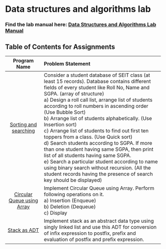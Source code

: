 # Data structures and algorithms lab

### Find the lab manual here: [Data Structures and Algorithms Lab Manual](DSAL.pdf)

## Table of Contents for Assignments

|               Program Name                | Problem Statement                                                                                                                                                                                                                                                                                                                                                                                                                                                                                                                                                                                                                                                                                                                                                                        |
| :---------------------------------------: | :--------------------------------------------------------------------------------------------------------------------------------------------------------------------------------------------------------------------------------------------------------------------------------------------------------------------------------------------------------------------------------------------------------------------------------------------------------------------------------------------------------------------------------------------------------------------------------------------------------------------------------------------------------------------------------------------------------------------------------------------------------------------------------------- |
|   [Sorting and searching](Assignment1)    | Consider a student database of SEIT class (at least 15 records). Database contains different fields of every student like Roll No, Name and SGPA. (array of structure) <br> a) Design a roll call list, arrange list of students according to roll numbers in ascending order (Use Bubble Sort) <br> b) Arrange list of students alphabetically. (Use Insertion sort) <br> c) Arrange list of students to find out first ten toppers from a class. (Use Quick sort) <br> d) Search students according to SGPA. If more than one student having same SGPA, then print list of all students having same SGPA. <br> e) Search a particular student according to name using binary search without recursion. (All the student records having the presence of search key should be displayed) |
| [Circular Queue using Array](Assignment2) | Implement Circular Queue using Array. Perform following operations on it. <br> a) Insertion (Enqueue) <br> b) Deletion (Dequeue) <br> c) Display                                                                                                                                                                                                                                                                                                                                                                                                                                                                                                                                                                                                                                         |
|        [Stack as ADT](Assignment3)        | Implement stack as an abstract data type using singly linked list and use this ADT for conversion of infix expression to postfix, prefix and evaluation of postfix and prefix expression.                                                                                                                                                                                                                                                                                                                                                                                                                                                                                                                                                                                                |
